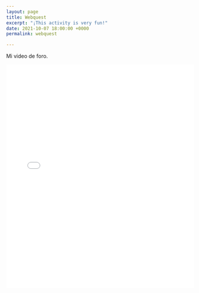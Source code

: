 ```yaml
---
layout: page
title: Webquest
excerpt: "¡This activity is very fun!"
date: 2021-10-07 18:00:00 +0000
permalink: webquest

---
```

Mi video de foro.

<iframe width='100%'  height='600px' src="[https://sites.google.com/amigo.edu.co/alejandragarciavargas-site/inicio?authuser=0](https://sites.google.com/amigo.edu.co/alejandragarciavargas-site/inicio?authuser=0 "https://sites.google.com/amigo.edu.co/alejandragarciavargas-site/inicio?authuser=0")" style="border:none;" allowfullscreen  webkitallowfullscreen  mozallowfullscreen  oallowfullscreen  msallowfullscreen></iframe>